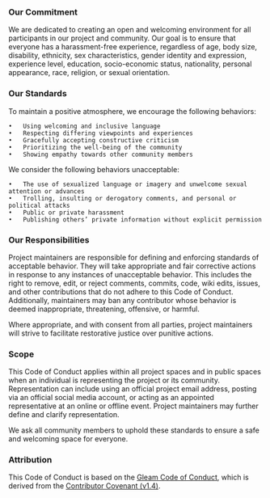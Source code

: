 ### Our Commitment

We are dedicated to creating an open and welcoming environment for all participants in our project and community. Our goal is to ensure that everyone has a harassment-free experience, regardless of age, body size, disability, ethnicity, sex characteristics, gender identity and expression, experience level, education, socio-economic status, nationality, personal appearance, race, religion, or sexual orientation.

### Our Standards

To maintain a positive atmosphere, we encourage the following behaviors:

	•	Using welcoming and inclusive language
	•	Respecting differing viewpoints and experiences
	•	Gracefully accepting constructive criticism
	•	Prioritizing the well-being of the community
	•	Showing empathy towards other community members

We consider the following behaviors unacceptable:

	•	The use of sexualized language or imagery and unwelcome sexual attention or advances
	•	Trolling, insulting or derogatory comments, and personal or political attacks
	•	Public or private harassment
	•	Publishing others’ private information without explicit permission

### Our Responsibilities

Project maintainers are responsible for defining and enforcing standards of acceptable behavior. They will take appropriate and fair corrective actions in response to any instances of unacceptable behavior. This includes the right to remove, edit, or reject comments, commits, code, wiki edits, issues, and other contributions that do not adhere to this Code of Conduct. Additionally, maintainers may ban any contributor whose behavior is deemed inappropriate, threatening, offensive, or harmful.

Where appropriate, and with consent from all parties, project maintainers will strive to facilitate restorative justice over punitive actions.

### Scope

This Code of Conduct applies within all project spaces and in public spaces when an individual is representing the project or its community. Representation can include using an official project email address, posting via an official social media account, or acting as an appointed representative at an online or offline event. Project maintainers may further define and clarify representation.

We ask all community members to uphold these standards to ensure a safe and welcoming space for everyone.

### Attribution

This Code of Conduct is based on the [Gleam Code of Conduct](https://github.com/gleam-lang/gleam/blob/f793b5d28a3102276a8b861c7e16a19c5231426e/CODE_OF_CONDUCT.md), which is derived from the [Contributor Covenant (v1.4)](https://www.contributor-covenant.org/version/1/4/code-of-conduct.html).
